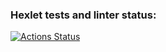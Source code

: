 ### Hexlet tests and linter status:
[![Actions Status](https://github.com/nikonovaonline/frontend-project-44/actions/workflows/hexlet-check.yml/badge.svg)](https://github.com/nikonovaonline/frontend-project-44/actions)